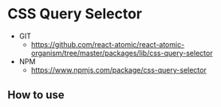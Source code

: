 CSS Query Selector
===============
   * GIT
      * https://github.com/react-atomic/react-atomic-organism/tree/master/packages/lib/css-query-selector
   * NPM
      * https://www.npmjs.com/package/css-query-selector 

## How to use
```
```


